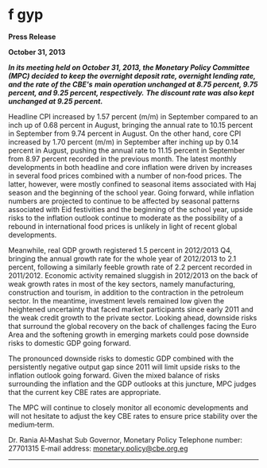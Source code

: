 # f gyp

**Press Release**

**October 31, 2013**

**_In its meeting held on October 31, 2013, the Monetary Policy Committee (MPC) decided_**
**_to keep the overnight deposit rate, overnight lending rate, and the rate of the CBE's_**
**_main operation unchanged at 8.75 percent, 9.75 percent, and 9.25 percent, respectively._**
**_The discount rate was also kept unchanged at 9.25 percent._**

Headline CPI increased by 1.57 percent (m/m) in September compared to an inch up of
0.68 percent in August, bringing the annual rate to 10.15 percent in September from 9.74
percent in August. On the other hand, core CPI increased by 1.70 percent (m/m) in
September after inching up by 0.14 percent in August, pushing the annual rate to 11.15
percent in September from 8.97 percent recorded in the previous month. The latest
monthly developments in both headline and core inflation were driven by increases in
several food prices combined with a number of non‐food prices. The latter, however, were
mostly confined to seasonal items associated with Haj season and the beginning of the
school year. Going forward, while inflation numbers are projected to continue to be
affected by seasonal patterns associated with Eid festivities and the beginning of the
school year, upside risks to the inflation outlook continue to moderate as the possibility of
a rebound in international food prices is unlikely in light of recent global developments.

Meanwhile, real GDP growth registered 1.5 percent in 2012/2013 Q4, bringing the annual
growth rate for the whole year of 2012/2013 to 2.1 percent, following a similarly feeble
growth rate of 2.2 percent recorded in 2011/2012. Economic activity remained sluggish in
2012/2013 on the back of weak growth rates in most of the key sectors, namely
manufacturing, construction and tourism, in addition to the contraction in the petroleum
sector. In the meantime, investment levels remained low given the heightened
uncertainty that faced market participants since early 2011 and the weak credit growth to
the private sector. Looking ahead, downside risks that surround the global recovery on the
back of challenges facing the Euro Area and the softening growth in emerging markets
could pose downside risks to domestic GDP going forward.

The pronounced downside risks to domestic GDP combined with the persistently negative
output gap since 2011 will limit upside risks to the inflation outlook going forward. Given
the mixed balance of risks surrounding the inflation and the GDP outlooks at this juncture,
MPC judges that the current key CBE rates are appropriate.

The MPC will continue to closely monitor all economic developments and will not hesitate
to adjust the key CBE rates to ensure price stability over the medium‐term.

Dr. Rania Al‐Mashat
Sub Governor, Monetary Policy
Telephone number: 27701315
E‐mail address: monetary.policy@cbe.org.eg


-----

